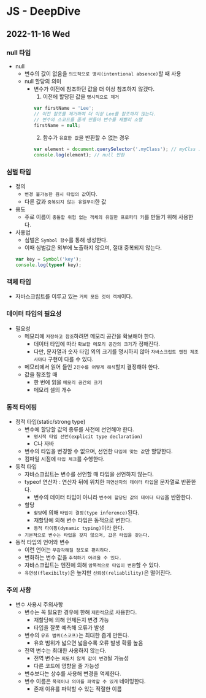 # JS - DeepDive
## 2022-11-16 Wed

### null 타입

* null
  * 변수의 값이 없음을 `의도적으로 명시(intentional absence)`할 때 사용
  * null 할당의 의미
    * 변수가 이전에 참조하던 값을 더 이상 참조하지 않겠다.
      1. 이전에 할당된 값을 `명시적으로 제거`
      ```javascript
      var firstName = 'Lee';
      // 이전 참조를 제거하여 더 이상 Lee를 참조하지 않는다.
      // 변수의 스코프를 좁게 만들어 변수를 재빨리 소멸
      firstName = null;
      ```
      2. 함수가 `유효한 값`을 반환할 수 없는 경우
      ```javascript
      var element = document.querySelector('.myClass'); // myClss 요소가 없다면
      console.log(element); // null 반환
      ```

### 심벌 타입

* 정의
  * `변경 불가능한 원시 타입의 값`이다.
  * 다른 값과 `중복되지 않는 유일무이`한 값
* 용도
  * 주로 이름이 `충돌할 위험 없는 객체의 유일한 프로퍼티 키`를 만들기 위해 사용한다.
* 사용법
  * 심벌은 `Symbol 함수`를 통해 생성한다.
  * 이때 심벌값은 외부에 노출하지 않으며, 절대 중복되지 않는다.
  ```javascript
  var key = Symbol('key');
  console.log(typeof key);
  ```

### 객체 타입

* 자바스크립트를 이루고 있는 `거의 모든 것이 객체`이다.

### 데이터 타입의 필요성

* 필요성
  * 메모리에 `저장하고 참조`하려면 메모리 공간을 확보해야 한다.
    * 데이터 타입에 따라 `확보할 메모리 공간의 크기`가 정해진다.
    * 다만, 문자열과 숫자 타입 외의 크기를 명시하지 않아 `자바스크립트 엔진 제조사마다` 구현이 다를 수 있다.
  * 메모리에서 읽어 들인 `2진수를 어떻게 해석`할지 결정해야 한다.
  * 값을 참조할 때
    * 한 번에 읽을 `메모리 공간의 크기`
    * 메모리 셀의 개수

### 동적 타이핑

* 정적 타입(static/strong type)
  * 변수에 할당할 값의 종류를 사전에 선언해야 한다.
    * `명시적 타입 선언(explicit type declaration)`
    * C나 자바
  * 변수의 타입을 변경할 수 없으며, 선언한 `타입에 맞는 값`만 할당한다.
  * 컴파일 시점에 `타입 체크`를 수행한다.
* 동적 타입
  * 자바스크립트는 변수를 선언할 때 타입을 선언하지 않는다.
  * typeof 연산자 : 연산자 뒤에 위치한 `피연산자의 데이터 타입`을 문자열로 반환한다.
    * 변수의 데이터 타입이 아니라 `변수에 할당된 값의 데이터 타입`을 반환한다.
  * 할당
    * `할당`에 의해 `타입이 결정(type inference)`된다.
    * 재할당에 의해 변수 타입은 동적으로 변한다.
    * `동적 타이핑(dynamic typing)`이라 한다.
  * `기본적으로 변수는 타입을 갖지 않으며, 값은 타입을 갖는다.`
* 동적 타입의 언어와 변수
  * 이런 언어는 `무감각해질 정도로 편리하다.`
  * 변화하는 변수 값을 `추적하기 어려울 수 있다.`
  * 자바스크립트는 엔진에 의해 `암묵적으로 타입이 변환`할 수 있다.
  * `유연성(flexibilty)`은 높지만 `신뢰성(reliablility)`은 떨어진다.

### 주의 사항

* 변수 사용시 주의사항
  * 변수는 꼭 필요한 경우에 한해 `제한적`으로 사용한다.
    * 재할당에 의해 언제든지 변경 가능
    * 타입을 잘못 예측해 오류가 발생
  * 변수의 `유효 범위(스코프)`는 최대한 좁게 만든다.
    * 유효 범위가 넓으면 넓을수록 오류 발생 확률 높음
  * 전역 변수는 최대한 사용하지 않는다.
    * 전역 변수는 `의도치 않게 값이 변경`될 가능성
    * 다른 코드에 영향을 줄 가능성
  * 변수보다는 상수를 사용해 변경을 억제한다.
  * 변수 이름은 `목적이나 의미를 파악할 수 있게` 네이밍한다.
    * 존재 이유를 파악할 수 있는 적절한 이름
